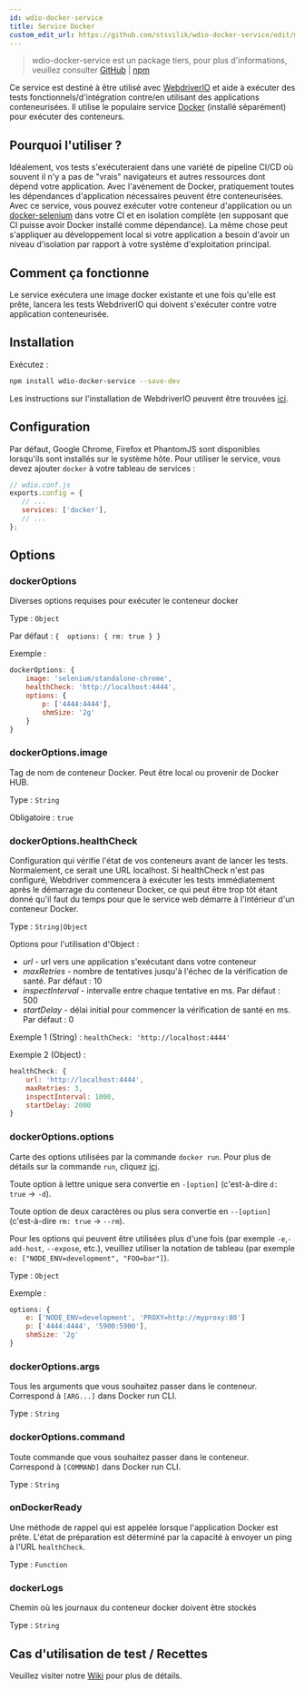 ```yaml
---
id: wdio-docker-service
title: Service Docker
custom_edit_url: https://github.com/stsvilik/wdio-docker-service/edit/master/README.md
---
```



> wdio-docker-service est un package tiers, pour plus d'informations, veuillez consulter [GitHub](https://github.com/stsvilik/wdio-docker-service) | [npm](https://www.npmjs.com/package/wdio-docker-service)

Ce service est destiné à être utilisé avec [WebdriverIO](http://webdriver.io/) et aide à exécuter des tests fonctionnels/d'intégration 
contre/en utilisant des applications conteneurisées. Il utilise le populaire service [Docker](https://www.docker.com/) (installé séparément) pour exécuter des conteneurs.

## Pourquoi l'utiliser ?
Idéalement, vos tests s'exécuteraient dans une variété de pipeline CI/CD où souvent il n'y a pas de "vrais" navigateurs et autres ressources
dont dépend votre application. Avec l'avènement de Docker, pratiquement toutes les dépendances d'application nécessaires peuvent être conteneurisées.
Avec ce service, vous pouvez exécuter votre conteneur d'application ou un [docker-selenium](https://github.com/SeleniumHQ/docker-selenium) dans votre CI et en isolation complète 
(en supposant que CI puisse avoir Docker installé comme dépendance). La même chose peut s'appliquer au développement local si votre application a besoin d'avoir un niveau
d'isolation par rapport à votre système d'exploitation principal.

## Comment ça fonctionne
Le service exécutera une image docker existante et une fois qu'elle est prête, lancera les tests WebdriverIO qui doivent s'exécuter contre votre application conteneurisée.

## Installation

Exécutez :

```bash
npm install wdio-docker-service --save-dev
```

Les instructions sur l'installation de WebdriverIO peuvent être trouvées [ici](https://webdriver.io/docs/gettingstarted).

## Configuration
Par défaut, Google Chrome, Firefox et PhantomJS sont disponibles lorsqu'ils sont installés sur le système hôte. 
Pour utiliser le service, vous devez ajouter `docker` à votre tableau de services :

```javascript
// wdio.conf.js
exports.config = {
   // ...
   services: ['docker'],
   // ...
};
```

## Options

### dockerOptions
Diverses options requises pour exécuter le conteneur docker

Type : `Object`

Par défaut : `{ 
    options: {
        rm: true
    }
}`

Exemple :

```javascript
dockerOptions: {
    image: 'selenium/standalone-chrome',
    healthCheck: 'http://localhost:4444',
    options: {
        p: ['4444:4444'],
        shmSize: '2g'
    }
}
```

### dockerOptions.image
Tag de nom de conteneur Docker. Peut être local ou provenir de Docker HUB.

Type : `String`

Obligatoire : `true`

### dockerOptions.healthCheck
Configuration qui vérifie l'état de vos conteneurs avant de lancer les tests. Normalement, ce serait une URL localhost.
Si healthCheck n'est pas configuré, Webdriver commencera à exécuter les tests immédiatement après le démarrage du conteneur Docker, ce qui
peut être trop tôt étant donné qu'il faut du temps pour que le service web démarre à l'intérieur d'un conteneur Docker.

Type : `String|Object`

Options pour l'utilisation d'Object :
- *url* - url vers une application s'exécutant dans votre conteneur
- *maxRetries* - nombre de tentatives jusqu'à l'échec de la vérification de santé. Par défaut : 10
- *inspectInterval* - intervalle entre chaque tentative en ms. Par défaut : 500
- *startDelay* - délai initial pour commencer la vérification de santé en ms. Par défaut : 0

Exemple 1 (String) : `healthCheck: 'http://localhost:4444'`

Exemple 2 (Object) :

```javascript
healthCheck: {
    url: 'http://localhost:4444',
    maxRetries: 3,
    inspectInterval: 1000,
    startDelay: 2000
}
```

### dockerOptions.options
Carte des options utilisées par la commande `docker run`. Pour plus de détails sur la commande `run`, cliquez [ici](https://docs.docker.com/edge/engine/reference/commandline/run/).

Toute option à lettre unique sera convertie en `-[option]` (c'est-à-dire `d: true` -> `-d`). 

Toute option de deux caractères ou plus sera
convertie en `--[option]` (c'est-à-dire `rm: true` -> `--rm`). 

Pour les options qui peuvent être utilisées plus d'une fois 
(par exemple `-e`,`-add-host`, `--expose`, etc.), veuillez utiliser la notation de tableau (par exemple `e: ["NODE_ENV=development", "FOO=bar"]`).

Type : `Object`

Exemple :

```javascript
options: {
    e: ['NODE_ENV=development', 'PROXY=http://myproxy:80']
    p: ['4444:4444', '5900:5900'],
    shmSize: '2g'
}
```

### dockerOptions.args
Tous les arguments que vous souhaitez passer dans le conteneur. Correspond à `[ARG...]` dans Docker run CLI.

Type : `String`

### dockerOptions.command
Toute commande que vous souhaitez passer dans le conteneur. Correspond à `[COMMAND]` dans Docker run CLI.

Type : `String`

### onDockerReady
Une méthode de rappel qui est appelée lorsque l'application Docker est prête. L'état de préparation est déterminé par la capacité à envoyer un ping à l'URL `healthCheck`.

Type : `Function`

### dockerLogs
Chemin où les journaux du conteneur docker doivent être stockés

Type : `String`

## Cas d'utilisation de test / Recettes
Veuillez visiter notre [Wiki](https://github.com/stsvilik/wdio-docker-service/wiki) pour plus de détails.